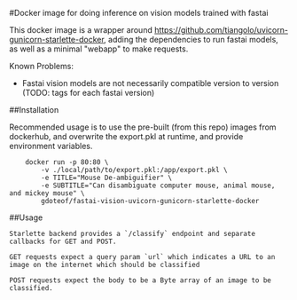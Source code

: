 #Docker image for doing inference on vision models trained with fastai

This docker image is a wrapper around https://github.com/tiangolo/uvicorn-gunicorn-starlette-docker, adding the dependencies to run fastai models, as well as a minimal "webapp" to make requests.

Known Problems:
 - Fastai vision models are not necessarily compatible version to version (TODO: tags for each fastai version)

##Installation

Recommended usage is to use the pre-built (from this repo) images from dockerhub, and overwrite the export.pkl at runtime, and provide environment variables.

```shell
	docker run -p 80:80 \
		-v ./local/path/to/export.pkl:/app/export.pkl \
		-e TITLE="Mouse De-ambiguifier" \
		-e SUBTITLE="Can disambiguate computer mouse, animal mouse, and mickey mouse" \
		gdoteof/fastai-vision-uvicorn-gunicorn-starlette-docker
```

##Usage

	Starlette backend provides a `/classify` endpoint and separate callbacks for GET and POST.

	GET requests expect a query param `url` which indicates a URL to an image on the internet which should be classified

	POST requests expect the body to be a Byte array of an image to be classified.
	

